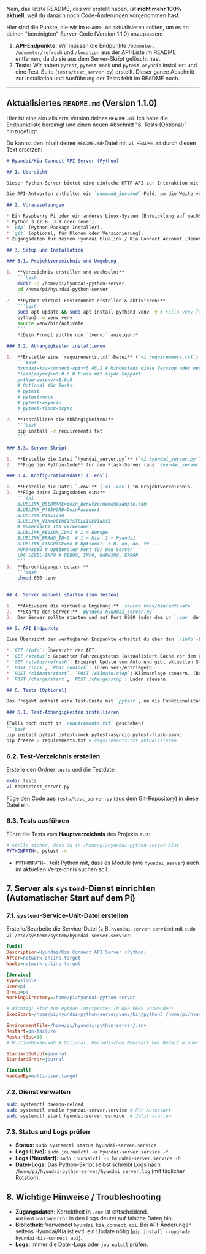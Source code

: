 Nein, das letzte README, das wir erstellt haben, ist **nicht mehr 100% aktuell**, weil du danach noch Code-Änderungen vorgenommen hast.

Hier sind die Punkte, die wir im `README.md` aktualisieren sollten, um es an deinen "bereinigten" Server-Code (Version 1.1.0) anzupassen:

1.  **API-Endpunkte:** Wir müssen die Endpunkte `/odometer`, `/odometer/refresh` und `/location` aus der API-Liste im README entfernen, da du sie aus dem Server-Skript gelöscht hast.
2.  **Tests:** Wir haben `pytest`, `pytest-mock` und `pytest-asyncio` installiert und eine Test-Suite (`tests/test_server.py`) erstellt. Dieser ganze Abschnitt zur Installation und Ausführung der Tests fehlt im README noch.

-----

## Aktualisiertes `README.md` (Version 1.1.0)

Hier ist eine aktualisierte Version deines `README.md`. Ich habe die Endpunktliste bereinigt und einen neuen Abschnitt "6. Tests (Optional)" hinzugefügt.

Du kannst den Inhalt deiner `README.md`-Datei mit `vi README.md` durch diesen Text ersetzen:

````markdown
# Hyundai/Kia Connect API Server (Python)

## 1. Übersicht

Dieser Python-Server bietet eine einfache HTTP-API zur Interaktion mit Hyundai/Kia Fahrzeugen über die Bluelink/Connect-Dienste. Er nutzt die **`hyundai_kia_connect_api`** Python-Bibliothek ([GitHub](https://github.com/Hyundai-Kia-Connect/hyundai_kia_connect_api)) und ist für den Betrieb auf einem Raspberry Pi (oder einem ähnlichen Linux-System) konzipiert. Der Server kann als `systemd`-Dienst eingerichtet werden, um automatisch beim Systemstart zu laufen.

Die API-Antworten enthalten ein `command_invoked`-Feld, um die Weiterverarbeitung in Tools wie Node-RED zu erleichtern.

## 2. Voraussetzungen

* Ein Raspberry Pi oder ein anderes Linux-System (Entwicklung auf macOS).
* Python 3 (z.B. 3.9 oder neuer).
* `pip` (Python Package Installer).
* `git` (optional, für Klonen oder Versionierung).
* Zugangsdaten für deinen Hyundai Bluelink / Kia Connect Account (Benutzername, Passwort, PIN, FIN/VIN).

## 3. Setup und Installation

### 3.1. Projektverzeichnis und Umgebung

1.  **Verzeichnis erstellen und wechseln:**
    ```bash
    mkdir -p /home/pi/hyundai-python-server 
    cd /home/pi/hyundai-python-server
    ```
2.  **Python Virtual Environment erstellen & aktivieren:**
    ```bash
    sudo apt update && sudo apt install python3-venv -y # Falls venv fehlt
    python3 -m venv venv
    source venv/bin/activate
    ```
    *(Dein Prompt sollte nun `(venv)` anzeigen)*

### 3.2. Abhängigkeiten installieren

1.  **Erstelle eine `requirements.txt`-Datei** (`vi requirements.txt`) mit folgendem Inhalt (oder den Versionen, die bei dir funktionieren):
    ```text
    hyundai-kia-connect-api>=3.48.1 # Mindestens diese Version oder neuer
    Flask[async]>=3.0.0 # Flask mit Async-Support
    python-dotenv>=1.0.0
    # Optional für Tests:
    # pytest
    # pytest-mock
    # pytest-asyncio
    # pytest-flask-async
    ```
2.  **Installiere die Abhängigkeiten:**
    ```bash
    pip install -r requirements.txt
    ```

### 3.3. Server-Skript

1.  **Erstelle die Datei `hyundai_server.py`** (`vi hyundai_server.py`).
2.  **Füge den Python-Code** für den Flask-Server (aus `hyundai_server.py` im Repo) in diese Datei ein.

### 3.4. Konfigurationsdatei (`.env`)

1.  **Erstelle die Datei `.env`** (`vi .env`) im Projektverzeichnis.
2.  **Füge deine Zugangsdaten ein:**
    ```ini
    BLUELINK_USERNAME=dein_benutzername@example.com
    BLUELINK_PASSWORD=DeinPasswort
    BLUELINK_PIN=1234
    BLUELINK_VIN=DEINE17STELLIGEVINXYZ
    # Numerische IDs verwenden!
    BLUELINK_REGION_ID=1 # 1 = Europe
    BLUELINK_BRAND_ID=2  # 1 = Kia, 2 = Hyundai
    BLUELINK_LANGUAGE=de # Optional: z.B. en, de, fr ...
    PORT=8080 # Optionaler Port für den Server
    LOG_LEVEL=INFO # DEBUG, INFO, WARNING, ERROR
    ```
3.  **Berechtigungen setzen:**
    ```bash
    chmod 600 .env
    ```

## 4. Server manuell starten (zum Testen)

1.  **Aktiviere die virtuelle Umgebung:** `source venv/bin/activate`
2.  **Starte den Server:** `python3 hyundai_server.py`
3.  Der Server sollte starten und auf Port 8080 (oder dem in `.env` definierten Port) lauschen. Mit `Strg+C` beenden.

## 5. API Endpunkte

Eine Übersicht der verfügbaren Endpunkte erhältst du über den `/info`-Endpunkt des laufenden Servers (z.B. `http://<IP_DEINES_PI>:8080/info`).

* `GET /info`: Übersicht der API.
* `GET /status`: Gecachter Fahrzeugstatus (aktualisiert Cache vor dem Lesen).
* `GET /status/refresh`: Erzwingt Update vom Auto und gibt aktuellen Status zurück.
* `POST /lock`, `POST /unlock`: Türen ver-/entriegeln.
* `POST /climate/start`, `POST /climate/stop`: Klimaanlage steuern. (Body für start: `{"temperature": 21, "defrost": false, "climate": true, "heating": false}`)
* `POST /charge/start`, `POST /charge/stop`: Laden steuern.

## 6. Tests (Optional)

Das Projekt enthält eine Test-Suite mit `pytest`, um die Funktionalität der Endpunkte zu überprüfen, ohne echte API-Aufrufe zu tätigen (mittels "Mocking").

### 6.1. Test-Abhängigkeiten installieren

(Falls noch nicht in `requirements.txt` geschehen)
```bash
pip install pytest pytest-mock pytest-asyncio pytest-flask-async
pip freeze > requirements.txt # requirements.txt aktualisieren
````

### 6.2. Test-Verzeichnis erstellen

Erstelle den Ordner `tests` und die Testdatei:

```bash
mkdir tests
vi tests/test_server.py
```

Füge den Code aus `tests/test_server.py` (aus dem Git-Repository) in diese Datei ein.

### 6.3. Tests ausführen

Führe die Tests vom **Hauptverzeichnis** des Projekts aus:

```bash
# Stelle sicher, dass du in /home/pi/hyundai-python-server bist
PYTHONPATH=. pytest -v
```

  * `PYTHONPATH=.` teilt Python mit, dass es Module (wie `hyundai_server`) auch im aktuellen Verzeichnis suchen soll.

## 7\. Server als `systemd`-Dienst einrichten (Automatischer Start auf dem Pi)

### 7.1. `systemd`-Service-Unit-Datei erstellen

Erstelle/Bearbeite die Service-Datei (z.B. `hyundai-server.service`) mit `sudo vi /etc/systemd/system/hyundai-server.service`:

```ini
[Unit]
Description=Hyundai/Kia Connect API Server (Python)
After=network-online.target
Wants=network-online.target

[Service]
Type=simple
User=pi
Group=pi
WorkingDirectory=/home/pi/hyundai-python-server

# Wichtig: Pfad zum Python-Interpreter IN DER VENV verwenden!
ExecStart=/home/pi/hyundai-python-server/venv/bin/python3 /home/pi/hyundai-python-server/hyundai_server.py

EnvironmentFile=/home/pi/hyundai-python-server/.env
Restart=on-failure
RestartSec=10
# RuntimeMaxSec=6h # Optional: Periodischen Neustart bei Bedarf wieder hinzufügen

StandardOutput=journal
StandardError=journal

[Install]
WantedBy=multi-user.target
```

### 7.2. Dienst verwalten

```bash
sudo systemctl daemon-reload
sudo systemctl enable hyundai-server.service # Für Autostart
sudo systemctl start hyundai-server.service  # Jetzt starten
```

### 7.3. Status und Logs prüfen

  * **Status:** `sudo systemctl status hyundai-server.service`
  * **Logs (Live):** `sudo journalctl -u hyundai-server.service -f`
  * **Logs (Neustart):** `sudo journalctl -u hyundai-server.service -b`
  * **Datei-Logs:** Das Python-Skript selbst schreibt Logs nach `/home/pi/hyundai-python-server/hyundai_server.log` (mit täglicher Rotation).

## 8\. Wichtige Hinweise / Troubleshooting

  * **Zugangsdaten:** Korrektheit in `.env` ist entscheidend. `AuthenticationError` in den Logs deutet auf falsche Daten hin.
  * **Bibliothek:** Verwendet `hyundai_kia_connect_api`. Bei API-Änderungen seitens Hyundai/Kia ist evtl. ein Update nötig (`pip install --upgrade hyundai-kia-connect_api`).
  * **Logs:** Immer die Datei-Logs oder `journalctl` prüfen.

<!-- end list -->

```
```